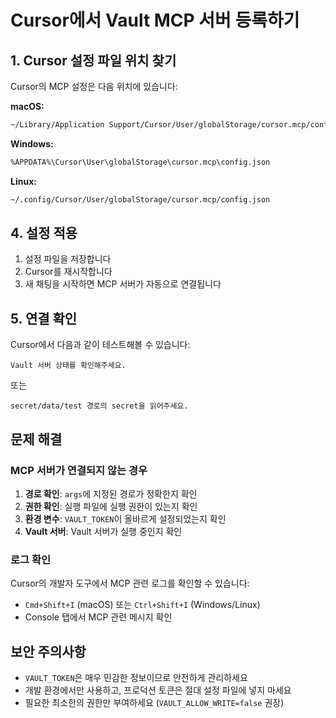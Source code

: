# Cursor에서 Vault MCP 서버 등록하기

## 1. Cursor 설정 파일 위치 찾기

Cursor의 MCP 설정은 다음 위치에 있습니다:

**macOS:**

```bash
~/Library/Application Support/Cursor/User/globalStorage/cursor.mcp/config.json
```

**Windows:**

```bash
%APPDATA%\Cursor\User\globalStorage\cursor.mcp\config.json
```

**Linux:**

```bash
~/.config/Cursor/User/globalStorage/cursor.mcp/config.json
```

## 4. 설정 적용

1. 설정 파일을 저장합니다
2. Cursor를 재시작합니다
3. 새 채팅을 시작하면 MCP 서버가 자동으로 연결됩니다

## 5. 연결 확인

Cursor에서 다음과 같이 테스트해볼 수 있습니다:

```text
Vault 서버 상태를 확인해주세요.
```

또는

```text
secret/data/test 경로의 secret을 읽어주세요.
```

## 문제 해결

### MCP 서버가 연결되지 않는 경우

1. **경로 확인**: `args`에 지정된 경로가 정확한지 확인
2. **권한 확인**: 실행 파일에 실행 권한이 있는지 확인
3. **환경 변수**: `VAULT_TOKEN`이 올바르게 설정되었는지 확인
4. **Vault 서버**: Vault 서버가 실행 중인지 확인

### 로그 확인

Cursor의 개발자 도구에서 MCP 관련 로그를 확인할 수 있습니다:

- `Cmd+Shift+I` (macOS) 또는 `Ctrl+Shift+I` (Windows/Linux)
- Console 탭에서 MCP 관련 메시지 확인

## 보안 주의사항

- `VAULT_TOKEN`은 매우 민감한 정보이므로 안전하게 관리하세요
- 개발 환경에서만 사용하고, 프로덕션 토큰은 절대 설정 파일에 넣지 마세요
- 필요한 최소한의 권한만 부여하세요 (`VAULT_ALLOW_WRITE=false` 권장)
